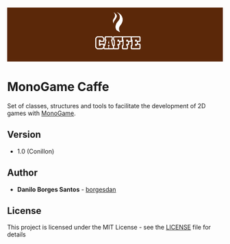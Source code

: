 ![MonoGame.Caffe Logo](Logos/banner_800.png)

# MonoGame Caffe

Set of classes, structures and tools to facilitate the development of 2D games with [MonoGame](http://www.monogame.net/).


## Version

* 1.0 (Conillon)

## Author

* **Danilo Borges Santos** - [borgesdan](https://github.com/borgesdan)

## License

This project is licensed under the MIT License - see the [LICENSE](LICENSE) file for details